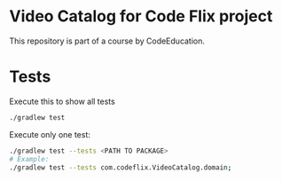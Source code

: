 # Video Catalog for Code Flix project

This repository is part of a course by CodeEducation.

# Tests

Execute this to show all tests
```sh
./gradlew test
````

Execute only one test:
```sh
./gradlew test --tests <PATH TO PACKAGE>
# Example:
./gradlew test --tests com.codeflix.VideoCatalog.domain;
````
